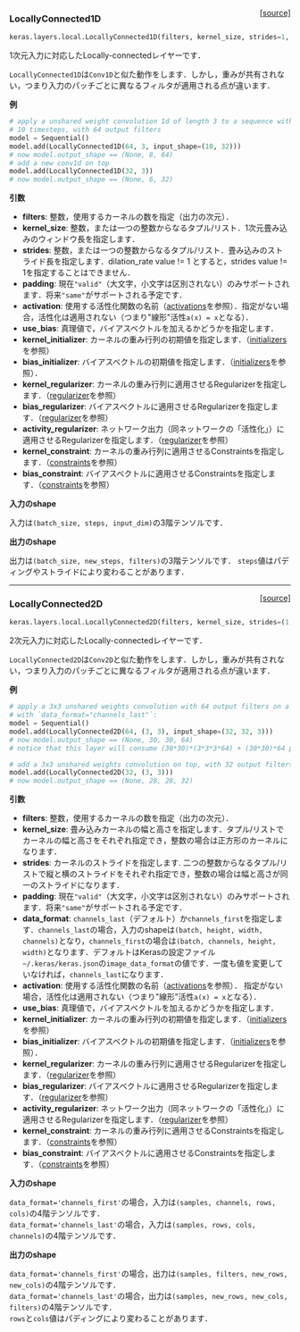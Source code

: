 <span style="float:right;">[[source]](https://github.com/fchollet/keras/blob/master/keras/layers/local.py#L15)</span>
### LocallyConnected1D

```python
keras.layers.local.LocallyConnected1D(filters, kernel_size, strides=1, padding='valid', data_format=None, activation=None, use_bias=True, kernel_initializer='glorot_uniform', bias_initializer='zeros', kernel_regularizer=None, bias_regularizer=None, activity_regularizer=None, kernel_constraint=None, bias_constraint=None)
```

1次元入力に対応したLocally-connectedレイヤーです．

`LocallyConnected1D`は`Conv1D`と似た動作をします．しかし，重みが共有されない，つまり入力のパッチごとに異なるフィルタが適用される点が違います．


__例__


```python
# apply a unshared weight convolution 1d of length 3 to a sequence with
# 10 timesteps, with 64 output filters
model = Sequential()
model.add(LocallyConnected1D(64, 3, input_shape=(10, 32)))
# now model.output_shape == (None, 8, 64)
# add a new conv1d on top
model.add(LocallyConnected1D(32, 3))
# now model.output_shape == (None, 6, 32)
```

__引数__

- __filters__: 整数，使用するカーネルの数を指定（出力の次元）．
- __kernel_size__: 整数，または一つの整数からなるタプル/リスト．1次元畳み込みのウィンドウ長を指定します．
- __strides__: 整数，または一つの整数からなるタプル/リスト．畳み込みのストライド長を指定します．dilation_rate value != 1 とすると，strides value != 1を指定することはできません．
- __padding__: 現在`"valid"`（大文字，小文字は区別されない）のみサポートされます．将来`"same"`がサポートされる予定です．
- __activation__: 使用する活性化関数の名前（[activations](../activations.md)を参照）．指定がない場合，活性化は適用されない（つまり"線形"活性`a(x) = x`となる）．
- __use_bias__: 真理値で，バイアスベクトルを加えるかどうかを指定します．
- __kernel_initializer__: カーネルの重み行列の初期値を指定します．（[initializers](../initializers.md)を参照）
- __bias_initializer__: バイアスベクトルの初期値を指定します．（[initializers](../initializers.md)を参照）．
- __kernel_regularizer__: カーネルの重み行列に適用させるRegularizerを指定します．（[regularizer](../regularizers.md)を参照）
- __bias_regularizer__: バイアスベクトルに適用させるRegularizerを指定します．（[regularizer](../regularizers.md)を参照）
- __activity_regularizer__: ネットワーク出力（同ネットワークの「活性化」）に適用させるRegularizerを指定します．（[regularizer](../regularizers.md)を参照）
- __kernel_constraint__: カーネルの重み行列に適用させるConstraintsを指定します．（[constraints](../constraints.md)を参照）
- __bias_constraint__: バイアスベクトルに適用させるConstraintsを指定します．（[constraints](../constraints.md)を参照）


__入力のshape__

入力は`(batch_size, steps, input_dim)`の3階テンソルです．

__出力のshape__

出力は`(batch_size, new_steps, filters)`の3階テンソルです．
`steps`値はパディングやストライドにより変わることがあります．

----
<span style="float:right;">[[source]](https://github.com/fchollet/keras/blob/master/keras/layers/local.py#L179)</span>
### LocallyConnected2D

```python
keras.layers.local.LocallyConnected2D(filters, kernel_size, strides=(1, 1), padding='valid', data_format=None, activation=None, use_bias=True, kernel_initializer='glorot_uniform', bias_initializer='zeros', kernel_regularizer=None, bias_regularizer=None, activity_regularizer=None, kernel_constraint=None, bias_constraint=None)
```

2次元入力に対応したLocally-connectedレイヤーです．

`LocallyConnected2D`は`Conv2D`と似た動作をします．しかし，重みが共有されない，つまり入力のパッチごとに異なるフィルタが適用される点が違います．


__例__


```python
# apply a 3x3 unshared weights convolution with 64 output filters on a 32x32 image
# with `data_format="channels_last"`:
model = Sequential()
model.add(LocallyConnected2D(64, (3, 3), input_shape=(32, 32, 3)))
# now model.output_shape == (None, 30, 30, 64)
# notice that this layer will consume (30*30)*(3*3*3*64) + (30*30)*64 parameters

# add a 3x3 unshared weights convolution on top, with 32 output filters:
model.add(LocallyConnected2D(32, (3, 3)))
# now model.output_shape == (None, 28, 28, 32)
```

__引数__

- __filters__: 整数，使用するカーネルの数を指定（出力の次元）．
- __kernel_size__: 畳み込みカーネルの幅と高さを指定します．タプル/リストでカーネルの幅と高さをそれぞれ指定でき，整数の場合は正方形のカーネルになります．
- __strides__: カーネルのストライドを指定します. 二つの整数からなるタプル/リストで縦と横のストライドをそれぞれ指定でき，整数の場合は幅と高さが同一のストライドになります．
- __padding__: 現在`"valid"`（大文字，小文字は区別されない）のみサポートされます．将来`"same"`がサポートされる予定です．
- __data_format__: `channels_last`（デフォルト）か`channels_first`を指定します．`channels_last`の場合，入力のshapeは`(batch, height, width, channels)`となり，`channels_first`の場合は`(batch, channels, height, width)`となります．デフォルトはKerasの設定ファイル`~/.keras/keras.json`の`image_data_format`の値です．一度も値を変更していなければ，`channels_last`になります．
- __activation__: 使用する活性化関数の名前（[activations](../activations.md)を参照）．
  指定がない場合，活性化は適用されない（つまり"線形"活性`a(x) = x`となる）．
- __use_bias__: 真理値で，バイアスベクトルを加えるかどうかを指定します．
- __kernel_initializer__: カーネルの重み行列の初期値を指定します．（[initializers](../initializers.md)を参照）
- __bias_initializer__: バイアスベクトルの初期値を指定します．（[initializers](../initializers.md)を参照）．
- __kernel_regularizer__: カーネルの重み行列に適用させるRegularizerを指定します．（[regularizer](../regularizers.md)を参照）
- __bias_regularizer__: バイアスベクトルに適用させるRegularizerを指定します．（[regularizer](../regularizers.md)を参照）
- __activity_regularizer__: ネットワーク出力（同ネットワークの「活性化」）に適用させるRegularizerを指定します．（[regularizer](../regularizers.md)を参照）
- __kernel_constraint__: カーネルの重み行列に適用させるConstraintsを指定します．（[constraints](../constraints.md)を参照）
- __bias_constraint__: バイアスベクトルに適用させるConstraintsを指定します．（[constraints](../constraints.md)を参照）


__入力のshape__

`data_format='channels_first'`の場合，入力は`(samples, channels, rows, cols)`の4階テンソルです．  
`data_format='channels_last'`の場合，入力は`(samples, rows, cols, channels)`の4階テンソルです．

__出力のshape__

`data_format='channels_first'`の場合，出力は`(samples, filters, new_rows, new_cols)`の4階テンソルです．  
`data_format='channels_last'`の場合，出力は`(samples, new_rows, new_cols, filters)`の4階テンソルです．  
`rows`と`cols`値はパディングにより変わることがあります．
